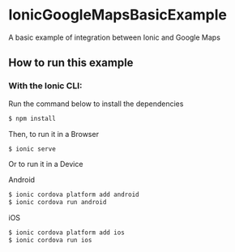 # IonicGoogleMapsBasicExample
A basic example of integration between Ionic and Google Maps

## How to run this example

### With the Ionic CLI:

Run the command below to install the dependencies

```bash
$ npm install
```

Then, to run it in a Browser

```bash
$ ionic serve
```

Or to run it in a Device

Android

```bash
$ ionic cordova platform add android
$ ionic cordova run android
```

iOS

```bash
$ ionic cordova platform add ios
$ ionic cordova run ios
```
